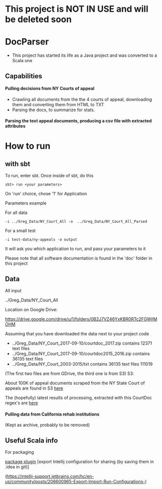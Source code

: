 # This project is NOT IN USE and will be deleted soon

# DocParser

* This project has started its life as a Java project and was converted to a Scala one
    
## Capabilities

#### Pulling decisions from NY Courts of appeal
* Crawling all documents from the the 4 courts of appeal, downloading them and converting them from HTML to TXT
* Parsing the docs, to summarize for stats.
#### Parsing the text appeal documents, producing a csv file with extracted attributes

# How to run

## with sbt

To run, enter sbt. Once inside of sbt, do this

    sbt> run <your parameters>
    
On 'run' choice, chose '1' for Application
    
Parameters example

For all data

    -i ../Greg_Data/NY_Court_All -o  ../Greg_Data/NY_Court_All_Parsed

For a small test

    -i test-data/ny-appeals -o output
    
It will ask you which application to run, and pass your parameters to it

Please note that all software documentation is found in the 'doc' folder in this project

## Data

All input

../Greg_Data/NY_Court_All

Location on Google Drive:

https://drive.google.com/drive/u/1/folders/0B2J7VZ46YxKBR0RTc2FGWjlMOHM

Assuming that you have downloaded the data next to your project code

* ../Greg_Data/NY_Court_2017-09-10/courtdoc_2017.zip contains 12371 text files 
* ../Greg_Data/NY_Court_2017-09-10/courtdoc2015_2016.zip contains 36135 text files
* ../Greg_Data/NY_Court_2003-2015/txt contains 36135 text files 111019

(The first two files are from GDrive, the third one is from S3)
S3:

About 100K of appeal documents scraped from the NY State Court of appeals are found in S3 
[here](https://s3-us-west-2.amazonaws.com/darpa-memex/CourtDocs/court_documents.tar)

The (hopefully) latest results of processing, extracted with this CourtDoc regex's are 
[here](https://s3-us-west-2.amazonaws.com/darpa-memex/CourtDocs/CourtDocs-Output.zip)

#### Pulling data from California rehab institutions

(Kept as archive, probably to be removed)

## Useful Scala info

For packaging

[package plugin](https://github.com/sbt/sbt-native-packager)
[export Intellij configuration for sharing (by saving them in .idea in git)]

(https://intellij-support.jetbrains.com/hc/en-us/community/posts/206600965-Export-Import-Run-Configurations-)



    
